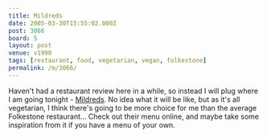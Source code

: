 ```yaml
---
title: Mildreds
date: 2005-03-30T15:55:02.000Z
post: 3066
board: 5
layout: post
venue: v1990
tags: [restaurant, food, vegetarian, vegan, folkestone]
permalink: /m/3066/
---
```

Haven't had a restaurant review here in a while, so instead I will plug where I am going tonight - <a href="http://www.mildreds.co.uk">Mildreds</a>. No idea what it will be like, but as it's all vegetarian, I think there's going to be more choice for me than the average Folkestone restaurant... Check out their menu online, and maybe take some inspiration from it if you have a menu of your own.
